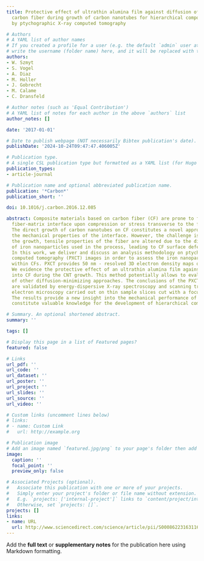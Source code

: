 ```yaml
---
title: Protective effect of ultrathin alumina film against diffusion of iron into
  carbon fiber during growth of carbon nanotubes for hierarchical composites investigated
  by ptychographic X-ray computed tomography

# Authors
# A YAML list of author names
# If you created a profile for a user (e.g. the default `admin` user at `content/authors/admin/`), 
# write the username (folder name) here, and it will be replaced with their full name and linked to their profile.
authors:
- W. Szmyt
- S. Vogel
- A. Diaz
- M. Holler
- J. Gobrecht
- M. Calame
- C. Dransfeld

# Author notes (such as 'Equal Contribution')
# A YAML list of notes for each author in the above `authors` list
author_notes: []

date: '2017-01-01'

# Date to publish webpage (NOT necessarily Bibtex publication's date).
publishDate: '2024-10-24T09:47:47.406005Z'

# Publication type.
# A single CSL publication type but formatted as a YAML list (for Hugo requirements).
publication_types:
- article-journal

# Publication name and optional abbreviated publication name.
publication: '*Carbon*'
publication_short: ''

doi: 10.1016/j.carbon.2016.12.085

abstract: Composite materials based on carbon fiber (CF) are prone to failure at the
  fiber-matrix interface upon compression or stress transverse to the fiber axis.
  The direct growth of carbon nanotubes on CF constitutes a novel approach to enhance
  the mechanical properties of the interface. However, the challenge is that, during
  the growth, tensile properties of the fiber are altered due to the diffusion effect
  of iron nanoparticles used in the process, leading to CF surface defect formation.
  In this work, we deliver and discuss an analysis methodology on ptychographic X-ray
  computed tomography (PXCT) images in order to assess the iron nanoparticle abundance
  within CFs. PXCT provides 50 nm - resolved 3D electron density maps of the CFs.
  We evidence the protective effect of an ultrathin alumina film against iron infiltration
  into CF during the CNT growth. This method potentially allows to evaluate the efficiency
  of other diffusion-minimizing approaches. The conclusions of the PXCT examination
  are validated by energy-dispersive X-ray spectroscopy and scanning transmission
  electron microscopy carried out on thin sample slices cut with a focused ion beam.
  The results provide a new insight into the mechanical performance of CFs and therefore
  constitute valuable knowledge for the development of hierarchical composites.

# Summary. An optional shortened abstract.
summary: ''

tags: []

# Display this page in a list of Featured pages?
featured: false

# Links
url_pdf: ''
url_code: ''
url_dataset: ''
url_poster: ''
url_project: ''
url_slides: ''
url_source: ''
url_video: ''

# Custom links (uncomment lines below)
# links:
# - name: Custom Link
#   url: http://example.org

# Publication image
# Add an image named `featured.jpg/png` to your page's folder then add a caption below.
image:
  caption: ''
  focal_point: ''
  preview_only: false

# Associated Projects (optional).
#   Associate this publication with one or more of your projects.
#   Simply enter your project's folder or file name without extension.
#   E.g. `projects: ['internal-project']` links to `content/project/internal-project/index.md`.
#   Otherwise, set `projects: []`.
projects: []
links:
- name: URL
  url: http://www.sciencedirect.com/science/article/pii/S0008622316311629
---
```


Add the **full text** or **supplementary notes** for the publication here using Markdown formatting.

